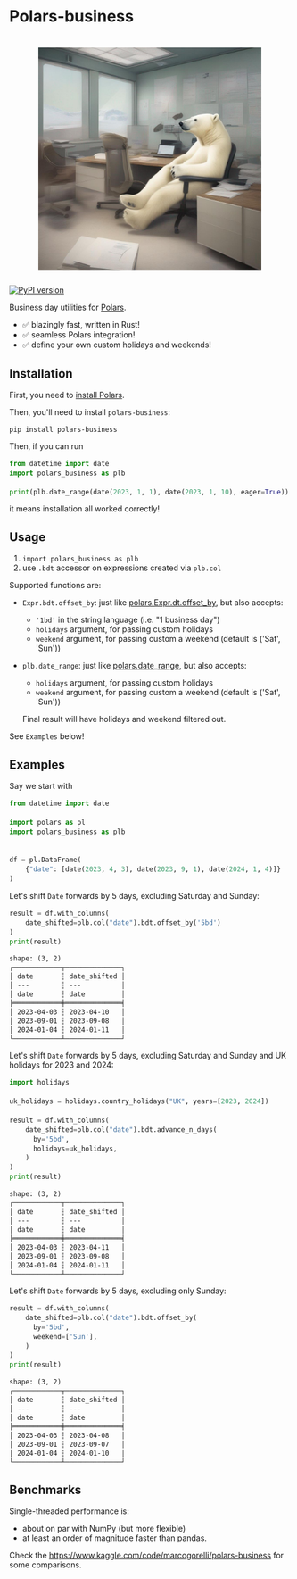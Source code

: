 # Polars-business

<h1 align="center">
	<img
		width="400"
		alt="polars-business"
		src="https://github.com/MarcoGorelli/polars-business/blob/d38b5a68ae7aa8d5bacacb16359dc851f2c1e637/assets/polars-business.png">
</h1>

[![PyPI version](https://badge.fury.io/py/polars-business.svg)](https://badge.fury.io/py/polars-business)

Business day utilities for [Polars](https://www.pola.rs/).

- ✅ blazingly fast, written in Rust!
- ✅ seamless Polars integration!
- ✅ define your own custom holidays and weekends!

Installation
------------

First, you need to [install Polars](https://pola-rs.github.io/polars/user-guide/installation/).

Then, you'll need to install `polars-business`:
```console
pip install polars-business
```

Then, if you can run
```python
from datetime import date
import polars_business as plb

print(plb.date_range(date(2023, 1, 1), date(2023, 1, 10), eager=True))
```
it means installation all worked correctly!

Usage
-----

1. `import polars_business as plb`
2. use `.bdt` accessor on expressions created via `plb.col`

Supported functions are:
- `Expr.bdt.offset_by`: just like [polars.Expr.dt.offset_by](https://pola-rs.github.io/polars/py-polars/html/reference/expressions/api/polars.Expr.dt.offset_by.html),
  but also accepts:
  - `'1bd'` in the string language (i.e. "1 business day")
  - `holidays` argument, for passing custom holidays
  - `weekend` argument, for passing custom a weekend (default is ('Sat', 'Sun'))
- `plb.date_range`: just like [polars.date_range](https://pola-rs.github.io/polars/py-polars/html/reference/expressions/api/polars.date_range.html#polars-date-range),
  but also accepts:
  - `holidays` argument, for passing custom holidays
  - `weekend` argument, for passing custom a weekend (default is ('Sat', 'Sun'))
  
  Final result will have holidays and weekend filtered out.

See `Examples` below!

Examples
--------
Say we start with
```python
from datetime import date

import polars as pl
import polars_business as plb


df = pl.DataFrame(
    {"date": [date(2023, 4, 3), date(2023, 9, 1), date(2024, 1, 4)]}
)
```

Let's shift `Date` forwards by 5 days, excluding Saturday and Sunday:

```python
result = df.with_columns(
    date_shifted=plb.col("date").bdt.offset_by('5bd')
)
print(result)
```
```
shape: (3, 2)
┌────────────┬──────────────┐
│ date       ┆ date_shifted │
│ ---        ┆ ---          │
│ date       ┆ date         │
╞════════════╪══════════════╡
│ 2023-04-03 ┆ 2023-04-10   │
│ 2023-09-01 ┆ 2023-09-08   │
│ 2024-01-04 ┆ 2024-01-11   │
└────────────┴──────────────┘
```

Let's shift `Date` forwards by 5 days, excluding Saturday and Sunday and UK holidays
for 2023 and 2024:

```python
import holidays

uk_holidays = holidays.country_holidays("UK", years=[2023, 2024])

result = df.with_columns(
    date_shifted=plb.col("date").bdt.advance_n_days(
      by='5bd',
      holidays=uk_holidays,
    )
)
print(result)
```
```
shape: (3, 2)
┌────────────┬──────────────┐
│ date       ┆ date_shifted │
│ ---        ┆ ---          │
│ date       ┆ date         │
╞════════════╪══════════════╡
│ 2023-04-03 ┆ 2023-04-11   │
│ 2023-09-01 ┆ 2023-09-08   │
│ 2024-01-04 ┆ 2024-01-11   │
└────────────┴──────────────┘
```

Let's shift `Date` forwards by 5 days, excluding only Sunday:
```python
result = df.with_columns(
    date_shifted=plb.col("date").bdt.offset_by(
      by='5bd',
      weekend=['Sun'],
    )
)
print(result)
```
```
shape: (3, 2)
┌────────────┬──────────────┐
│ date       ┆ date_shifted │
│ ---        ┆ ---          │
│ date       ┆ date         │
╞════════════╪══════════════╡
│ 2023-04-03 ┆ 2023-04-08   │
│ 2023-09-01 ┆ 2023-09-07   │
│ 2024-01-04 ┆ 2024-01-10   │
└────────────┴──────────────┘
```

Benchmarks
----------

Single-threaded performance is:
- about on par with NumPy (but more flexible)
- at least an order of magnitude faster than pandas.

Check the https://www.kaggle.com/code/marcogorelli/polars-business for some comparisons.
